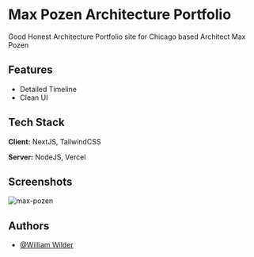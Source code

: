 # Max Pozen Architecture Portfolio

Good Honest Architecture Portfolio site for Chicago based Architect Max Pozen

## Features

- Detailed Timeline
- Clean UI

## Tech Stack

**Client:** NextJS, TailwindCSS

**Server:** NodeJS, Vercel

## Screenshots

![max-pozen](https://github.com/WilderDev/Max-Pozen_Portfolio/assets/76077183/a5391feb-f497-477f-9354-906d8b0fce62)


## Authors

- [@William Wilder](https://www.github.com/wilderdev)
